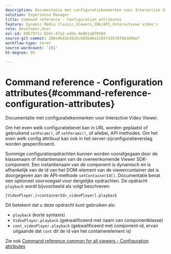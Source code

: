 ```yaml
---
description: Documentatie met configuratiekenmerken voor Interactive Video Viewer.
solution: Experience Manager
title: Command reference - Configuration attributes
feature: Dynamic Media Classic,Viewers,SDK/API,Interactieve video's
role: Developer,User
exl-id: 80b7971c-82dc-47a2-adde-9e061a0f856d
source-git-commit: 206e4643e3926cb85b4be2189743578f88180be7
workflow-type: tm+mt
source-wordcount: '151'
ht-degree: 0%

---
```


# Command reference - Configuration attributes{#command-reference-configuration-attributes}

Documentatie met configuratiekenmerken voor Interactive Video Viewer.

Om het even welk configuratiebevel kan in URL worden geplaatst of gebruikend `setParam()`, of `setParams()`, of allebei, API methodes. Om het even welk config attribuut kan ook in het server-zijconfiguratieverslag worden gespecificeerd.

Sommige configuratieopdrachten kunnen worden voorafgegaan door de klassenaam of instantienaam van de overeenkomende Viewer SDK-component. Een instantienaam van de component is dynamisch en is afhankelijk van de id van het DOM-element van de viewercontainer dat is doorgegeven aan de API-methode `setContainerId()`. Documentatie bevat een optioneel voorvoegsel voor dergelijke opdrachten. De opdracht `playback` wordt bijvoorbeeld als volgt beschreven:

`[VideoPlayer.|<containerId>_videoPlayer].playback`

Dit betekent dat u deze opdracht kunt gebruiken als:

* `playback` (korte syntaxis)
* `VideoPlayer.playback` (gekwalificeerd met naam van componentklasse)
* `cont_videoPlayer.playback` (gekwalificeerd met component-id, ervan uitgaande dat  `cont` dit de id van het containerelement is)

Zie ook [Command reference common for all viewers - Configuration attributes](../../../r-html5-viewer-20-cmdref-configattrib/r-html5-viewer-20-cmdref-configattrib.md#concept-850e0f2c49b949deb7cfbfd330d329bd)
